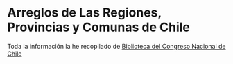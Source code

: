 # Arreglos de Las Regiones, Provincias y Comunas de Chile

Toda la información la he recopilado de [Biblioteca del Congreso Nacional de Chile](https://www.bcn.cl/siit/nuestropais/regiones)